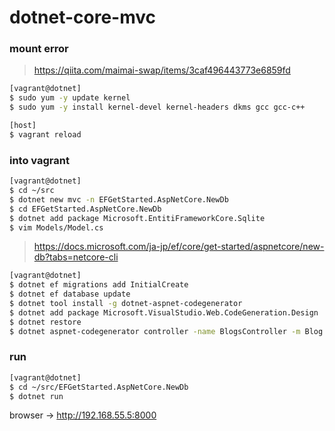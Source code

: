 # dotnet-core-mvc

### mount error

> https://qiita.com/maimai-swap/items/3caf496443773e6859fd

```sh
[vagrant@dotnet]
$ sudo yum -y update kernel
$ sudo yum -y install kernel-devel kernel-headers dkms gcc gcc-c++
```

```sh
[host]
$ vagrant reload
```

### into vagrant

```sh
[vagrant@dotnet]
$ cd ~/src
$ dotnet new mvc -n EFGetStarted.AspNetCore.NewDb
$ cd EFGetStarted.AspNetCore.NewDb
$ dotnet add package Microsoft.EntitiFrameworkCore.Sqlite
$ vim Models/Model.cs
```

> https://docs.microsoft.com/ja-jp/ef/core/get-started/aspnetcore/new-db?tabs=netcore-cli

```sh
[vagrant@dotnet]
$ dotnet ef migrations add InitialCreate
$ dotnet ef database update
$ dotnet tool install -g dotnet-aspnet-codegenerator
$ dotnet add package Microsoft.VisualStudio.Web.CodeGeneration.Design
$ dotnet restore
$ dotnet aspnet-codegenerator controller -name BlogsController -m Blog -dc BloggingContext --relativeFolderPath Controllers --useDefaultLayout --referenceScriptLibraries
```

### run

```sh
[vagrant@dotnet]
$ cd ~/src/EFGetStarted.AspNetCore.NewDb
$ dotnet run
```

browser -> http://192.168.55.5:8000

